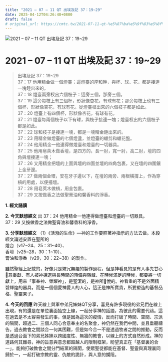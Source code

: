 ```yaml
---
title: "2021 – 07 – 11 QT 出埃及記 37：19~29"
date: 2025-04-12T04:26:48+0800
draft: false
# original_url: https://cmtc.tw/2021-07-11-qt-%e5%87%ba%e5%9f%83%e5%8f%8a%e8%a8%98-37%ef%bc%9a1929
---
```


![2021 – 07 – 11 QT 出埃及記 37：19\~29](/images/qt.jpg   "2021 – 07 – 11 QT 出埃及記 37：19\~29")

# 2021 – 07 – 11 QT 出埃及記 37：19\~29

> 出埃及記 37：19\~29  
> 37：17 他用精金做一個燈臺；這燈臺的座和幹，與杯、球、花，都是接連一塊錘出來的。  
> 37：18 燈臺兩旁杈出六個枝子：這旁三個，那旁三個。  
> 37：19 這旁每枝上有三個杯，形狀像杏花，有球有花；那旁每枝上也有三個杯，形狀像杏花，有球有花。從燈臺杈出來的六個枝子都是如此。  
> 37：20 燈臺上有四個杯，形狀像杏花，有球有花。  
> 37：21 燈臺每兩個枝子以下有球，與枝子接連一塊；燈臺杈出的六個枝子都是如此。  
> 37：22 球和枝子是接連一塊，都是一塊精金錘出來的。  
> 37：23 用精金做燈臺的七個燈盞，並燈臺的蠟剪和蠟花盤。  
> 37：24 他用精金一他連得做燈臺和燈臺的一切器具。  
> 37：25 他用皂莢木做香壇，是四方的，長一肘，寬一肘，高二肘，壇的四角與壇接連一塊；  
> 37：26 又用精金把壇的上面與壇的四面並壇的四角包裹，又在壇的四圍鑲上金牙邊。  
> 37：27 做兩個金環，安在牙子邊以下，在壇的兩旁、兩根橫撐上，作為穿槓的用處，以便擡壇。  
> 37：28 用皂莢木做槓，用金包裹。  
> 37：29 又按做香之法做聖膏油和馨香料的淨香。

**1. 經文誦讀**

**2.  今天默想經文**
出 37：24 他用精金一他連得做燈臺和燈臺的一切器具。  
37：29 又按做香之法做聖膏油和馨香料的淨香。

**3. 分享默想經文**
（1）《活潑的生命》—神的工作要照著神指示的方法去做。本段經文論述安置在聖所的  
燈台（v17\~24、25：31\~40）、  
香壇（v25\~28，30：1\~10）、  
膏油和淨香（v29，30：22\~38）的製作。

雖然聖經上記載的，好像只是繁冗無趣的製作過程，但是神看見的是有人事先甘心𣠋意奉獻、有人被神揀選與長時間的預備與隱藏、在時候滿足的時候，都要將一切獻上，用來「事奉神、榮耀神」，是聖潔的，是神所𠺇悅的。神看重的不是外面精碧輝煌的器具，而是一個個愛神愛人的人心，這正是神所寶貴，所要塑造的基督品格、聖靈果子。

**4. 今天的回應**
昨天線上與軍中弟兄姊妹QT分享，喜見有許多現役的弟兄們在線上出現，有的還是在單位裏面抽空上線，一起分享神的話語，為彼此的需要代禱。這在過去是不太容易發生的事，但是因為這次的疫情，反而打破了時間、空間、宗派的隔閡，超過二、三個人同心合意奉主的名聚會，神仍然在我們中間，並且垂聽禱告。過去教會之間談合一何其困難，但是如今合一不是透過牧者之間的推動，反而是透過台面下的弟兄姊妹以跨國度性、無牆的教會，以線上的方式自然形成。神的道路何其難尋，神的旨意與意念都超越人的限制框架，盼望真正在「基督裏的合一」，能夠打破教會之間分門結黨的隔閡，使眾聖徒都能在基督、聖靈與真理裏同歸於一，一起打破宗教的靈、仇敵的詭計，與人意的攔阻。
